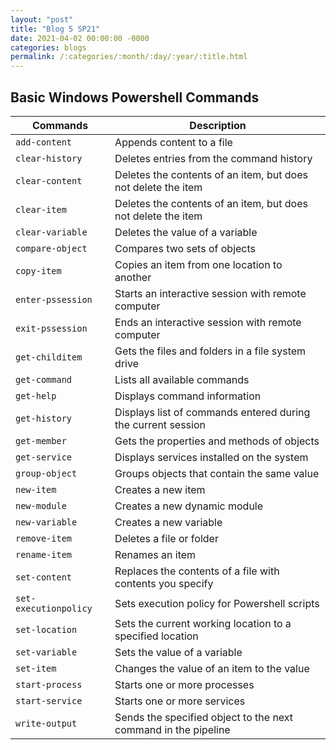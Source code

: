 ```yaml
---
layout: "post"
title: "Blog 5 SP21"
date: 2021-04-02 00:00:00 -0000
categories: blogs
permalink: /:categories/:month/:day/:year/:title.html
---
```

## Basic Windows Powershell Commands

| Commands              | Description                                                    |
|-----------------------|----------------------------------------------------------------|
| `add-content`         | Appends content to a file                                      |
| `clear-history`       | Deletes entries from the command history                       |
| `clear-content`       | Deletes the contents of an item, but does not delete the item  |
| `clear-item`          | Deletes the contents of an item, but does not delete the item  |
| `clear-variable`      | Deletes the value of a variable                                |
| `compare-object`      | Compares two sets of objects                                   |
| `copy-item`           | Copies an item from one location to another                    |
| `enter-pssession`     | Starts an interactive session with remote computer             |
| `exit-pssession`      | Ends an interactive session with remote computer               |
| `get-childitem`       | Gets the files and folders in a file system drive              |
| `get-command`         | Lists all available commands                                   |
| `get-help`            | Displays command information                                   |
| `get-history`         | Displays list of commands entered during the current session   |
| `get-member`          | Gets the properties and methods of objects                     |
| `get-service`         | Displays services installed on the system                      |
| `group-object`        | Groups objects that contain the same value                     |
| `new-item`            | Creates a new item                                             |
| `new-module`          | Creates a new dynamic module                                   |
| `new-variable`        | Creates a new variable                                         |
| `remove-item`         | Deletes a file or folder                                       |
| `rename-item`         | Renames an item                                                |
| `set-content`         | Replaces the contents of a file with contents you specify      |
| `set-executionpolicy` | Sets execution policy for Powershell scripts                   |
| `set-location`        | Sets the current working location to a specified location      |
| `set-variable`        | Sets the value of a variable                                   |
| `set-item`            | Changes the value of an item to the value                      |
| `start-process`       | Starts one or more processes                                   |
| `start-service`       | Starts one or more services                                    |
| `write-output`        | Sends the specified object to the next command in the pipeline |